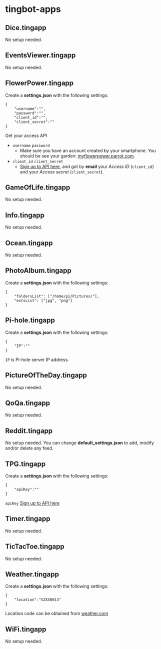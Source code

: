# tingbot-apps

## Dice.tingapp

No setup needed.

## EventsViewer.tingapp

No setup needed.

## FlowerPower.tingapp

Create a **settings.json** with the following settings:
```
{
    "username":"",
    "password":"",
    "client_id":"",
    "client_secret":""
}
```

Get your access API
* `username` `password`
	* Make sure you have an account created by your smartphone. You should be see your garden: [myflowerpower.parrot.com](https://myflowerpower.parrot.com).
* `client_id` `client_secret`
	* [Sign up to API here](https://api-flower-power-pot.parrot.com/api_access/signup), and got by **email** your *Access ID* (`client_id`) and your *Access secret* (`client_secret`).

## GameOfLife.tingapp

No setup needed.

## Info.tingapp

No setup needed.

## Ocean.tingapp

No setup needed.

## PhotoAlbum.tingapp

Create a **settings.json** with the following settings:
```
{
    "foldersList": ["/home/pi/Pictures/"],
    "extsList": ["jpg", "png"]
}
```

## Pi-hole.tingapp

Create a **settings.json** with the following settings:
```
{
    "IP":""
}
```

`IP` is Pi-hole server IP address.

## PictureOfTheDay.tingapp

No setup needed.

## QoQa.tingapp

No setup needed.

## Reddit.tingapp

No setup needed. You can change **default_settings.json** to add, modify and/or delete any feed.

## TPG.tingapp

Create a **settings.json** with the following settings:
```
{
    "apiKey":""
}
```

`apiKey` [Sign up to API here](http://www.tpg.ch/fr/web/open-data/demande-de-cle)

## Timer.tingapp

No setup needed.

## TicTacToe.tingapp

No setup needed.

## Weather.tingapp

Create a **settings.json** with the following settings:
```
{
    "location":"SZXX0013"
}
```

Location code can be obtained from [weather.com](http://www.weather.com)

## WiFi.tingapp

No setup needed.
